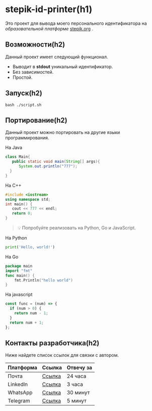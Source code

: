 # stepik-id-printer(h1) 
 
Это проект для выводa моего персонального идентификатора на _образовательной платформе_ [stepik.org](https://welcome.stepik.org/ru) .

## Возможности(h2)

Данный проект имеет следующий функционал.
- Выводит в **stdout** уникальный идентификатор.
- Без зависимостей.
- Простой.
## Запуск(h2)

`bash ./script.sh`
## Портирование(h2)

Данный проект можно портировать на другие языки программирования.

На Java

```java
class Main{
   public static void main(String[] args){
      System.out.println("777");
  }
}
```
На C++

```C++
#include <iostream>
using namespace std;
int main() {
   cout << 777 << endl;
   return 0;
}
```
> :bulb: Попробуйте реализовать на Python, Go и JavaScript.

На Python
```python
print('Hello, world!')
```
На Go
```Go
package main
import "fmt"
func main() {
    fmt.Println("hello world")
}
```
На javascript

```javascript
const func = (num) => {
  if (num > 0) {
    return num - 1;
  }
  return num + 1;
};
```

## Контакты разработчика(h2)

Ниже найдете список ссылок для связки с автором.

| Платформа   | Ссылка      | Отвечу за |
| ----------- | ----------- |-----------| 
| Почта       | [Ссылка][1] | 24 часа   |
| Linkedln    | [Ссылка][1] | 3 часа    |
| WhatsApp    | [Ссылка][1] | 30 минут  |
| Telegram    | [Ссылка][1] | 5 минут   |

[1]:https://w.wiki/qYn



